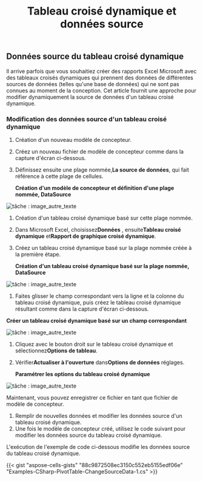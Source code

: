 ﻿---
title: Tableau croisé dynamique et données source
type: docs
weight: 30
url: /fr/net/pivot-table-and-source-data/
---
## **Données source du tableau croisé dynamique**

Il arrive parfois que vous souhaitiez créer des rapports Excel Microsoft avec des tableaux croisés dynamiques qui prennent des données de différentes sources de données (telles qu'une base de données) qui ne sont pas connues au moment de la conception. Cet article fournit une approche pour modifier dynamiquement la source de données d'un tableau croisé dynamique.

### **Modification des données source d'un tableau croisé dynamique**

1. Création d'un nouveau modèle de concepteur.
1. Créez un nouveau fichier de modèle de concepteur comme dans la capture d'écran ci-dessous.
 1. Définissez ensuite une plage nommée,**La source de données**, qui fait référence à cette plage de cellules.

      **Création d'un modèle de concepteur et définition d'une plage nommée, DataSource** 

![tâche : image_autre_texte](pivot-table-and-source-data_1.png)
   
1. Création d'un tableau croisé dynamique basé sur cette plage nommée.
 1. Dans Microsoft Excel, choisissez**Données** , ensuite**Tableau croisé dynamique** et**Rapport de graphique croisé dynamique**.
 1. Créez un tableau croisé dynamique basé sur la plage nommée créée à la première étape.

      **Création d'un tableau croisé dynamique basé sur la plage nommée, DataSource** 

![tâche : image_autre_texte](pivot-table-and-source-data_2.png)

   
 1. Faites glisser le champ correspondant vers la ligne et la colonne du tableau croisé dynamique, puis créez le tableau croisé dynamique résultant comme dans la capture d'écran ci-dessous.

   **Créer un tableau croisé dynamique basé sur un champ correspondant** 

![tâche : image_autre_texte](pivot-table-and-source-data_3.png)

   
1.  Cliquez avec le bouton droit sur le tableau croisé dynamique et sélectionnez**Options de tableau**.
 1. Vérifier**Actualiser à l'ouverture** dans**Options de données** réglages.

      **Paramétrer les options du tableau croisé dynamique** 

![tâche : image_autre_texte](pivot-table-and-source-data_4.png)


Maintenant, vous pouvez enregistrer ce fichier en tant que fichier de modèle de concepteur.

1. Remplir de nouvelles données et modifier les données source d'un tableau croisé dynamique.
1. Une fois le modèle de concepteur créé, utilisez le code suivant pour modifier les données source du tableau croisé dynamique.

L'exécution de l'exemple de code ci-dessous modifie les données source du tableau croisé dynamique.

{{< gist "aspose-cells-gists" "88c9872508ec3150c552eb5155edf06e" "Examples-CSharp-PivotTable-ChangeSourceData-1.cs" >}}

